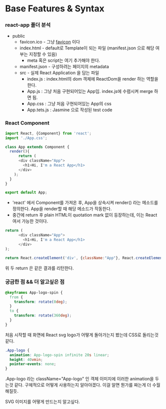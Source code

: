 # Base Features & Syntax



### react-app 폴더 분석

- public
  - favicon.ico - 그냥 [favicon](https://blogoon.tistory.com/69) 이다 
  - index.html - default로 Template이 되는 파일 (manifest.json 으로 해당 여부는 지정할 수 있음)
    - meta 혹은 script는 여기 추가해야 한다.
  - manifest.json  - 구성하려는 페이지의 metadata
  - src - 실제 React Application 을 담는 파일
    - index.js : index.html의 dom 객체에 ReactDom을 render 하는 역할을 한다.
    - App.js : 그냥 처음 구현되어있는 App임. index.js에 수렴시켜 merge 하면 됨.
    - App.css : 그냥 처음 구현되어있는 App의 css
    - App.tets.js : Jasmine 으로 작성된 test code



### React Component

```javascript
import React, {Component} from 'react';
import './App.css';

class App extends Component {
  render(){
      return (
      <div className="App">
        <h1>Hi, I'm a React App</h1>
      </div>
    );
  }
}

export default App;
```

- 'react' 에서 Component를 가져온 후, App을 상속시켜 render() 라는 메소드를 정의한다. App을 render할 때 해당 메소드가 작동한다.
- 중간에 return 후 plain HTML이 quotation mark 없이 등장하는데, 이는 React여서 가능한 것이다.

```javascript
return (
      <div className="App">
        <h1>Hi, I'm a React App</h1>
      </div>
);

return React.createElement('div', {className:"App"}, React.createElement('h1', null, "Hi! I'm a React App"));
```

위 두 return 은 같은 결과를 리턴한다. 



### 궁금한 점 && 더 알고싶은 점

```css
@keyframes App-logo-spin {
  from {
    transform: rotate(0deg);
  }
  to {
    transform: rotate(360deg);
  }
}
```

처음 시작할 때 화면에 React svg logo가 어떻게 돌아가는지 봤는데 CSS로 돌리는것 같다. 

```css
.App-logo {
  animation: App-logo-spin infinite 20s linear;
  height: 40vmin;
  pointer-events: none;
}
```

.App-logo 라는 className="App-logo" 인 객체 이미지에 이러한 animation을 두는것 같다. 구체적으로 어떻게 사용하는지 알아야겠다. 이걸 알면 뭔가를 짜는게 더 수월해질듯.



SVG 이미지를 어떻게 만드는지 알고싶다.